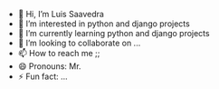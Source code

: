 - 👋 Hi, I’m Luis Saavedra
- 👀 I’m interested in python and django projects
- 🌱 I’m currently learning  python and django projects
- 💞️ I’m looking to collaborate on ...
- 📫 How to reach me ;;
- 😄 Pronouns: Mr.
- ⚡ Fun fact: ...

<!---
lsaavedra21/lsaavedra21 is a ✨ special ✨ repository because its `README.md` (this file) appears on your GitHub profile.
You can click the Preview link to take a look at your changes.
--->
